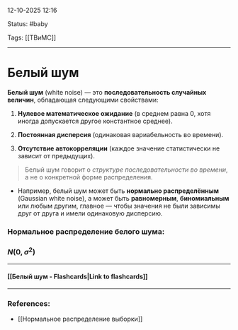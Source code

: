 
12-10-2025 12:16

Status: #baby 

Tags: [[ТВиМС]]

---
# Белый шум

**Белый шум** (white noise) — это **последовательность случайных величин**, обладающая следующими свойствами:

1. **Нулевое математическое ожидание** (в среднем равна 0, хотя иногда допускается другое константное среднее).
    
2. **Постоянная дисперсия** (одинаковая вариабельность во времени).
    
3. **Отсутствие автокорреляции** (каждое значение статистически не зависит от предыдущих).
    

> Белый шум говорит о _структуре последовательности во времени_, а не о конкретной форме распределения.

- Например, белый шум может быть **нормально распределённым** (Gaussian white noise), а может быть **равномерным**, **биномиальным** или любым другим, главное — чтобы значения не были зависимы друг от друга и имели одинаковую дисперсию.

### Нормальное распределение белого шума:

### $N(0, \sigma^2)$


----
#### [[Белый шум - Flashcards|Link to flashcards]]



---
### References:

- [[Нормальное распределение выборки]]